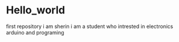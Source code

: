 # Hello_world
first repository
i am sherin
i am a student
who intrested in electronics
arduino and programing
